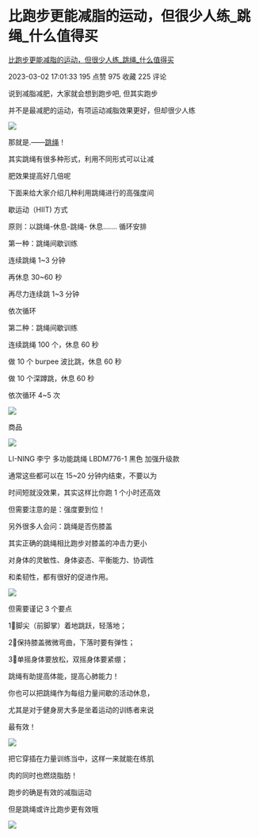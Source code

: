 # 比跑步更能减脂的运动，但很少人练_跳绳_什么值得买
[比跑步更能减脂的运动，但很少人练_跳绳_什么值得买](https://post.smzdm.com/p/akk85d59/) 

 2023-03-02 17:01:33 195 点赞 975 收藏 225 评论

说到减脂减肥，大家就会想到跑步吧, 但其实跑步

并不是最减肥的运动，有项运动减脂效果更好，但却很少人练

[![](https://am.zdmimg.com/202303/01/63fea818b99e86512.jpg_e1080.jpg)
](https://post.smzdm.com/p/akk85d59/pic_2/)

那就是.——[跳绳](https://www.smzdm.com/fenlei/tiaosheng/)！

其实跳绳有很多种形式，利用不同形式可以让减

肥效果提高好几倍呢

下面来给大家介绍几种利用跳绳进行的高强度间

歇运动（HIIT) 方式

原则：以跳绳-休息-跳绳- 休息….… 循环安排

第一种：跳绳间歇训练

连续跳绳 1~3 分钟

再休息 30~60 秒

再尽力连续跳 1~3 分钟

依次循环

第二种：跳绳间歇训练

连续跳绳 100 个，休息 60 秒

做 10 个 burpee 波比跳，休息 60 秒

做 10 个深蹲跳，休息 60 秒

依次循环 4~5 次

[![](https://qnam.smzdm.com/202303/01/63fea826d0d949961.jpg_e1080.jpg)
](https://post.smzdm.com/p/akk85d59/pic_3/)

商品

![](https://qny.smzdm.com/202105/17/60a224f0886cd9259.jpg_a200.jpg)

LI-NING 李宁 多功能跳绳 LBDM776-1 黑色 加强升级款

通常这些都可以在 15~20 分钟内结束，不要以为

时间短就没效果，其实这样比你跑 1 个小时还高效

但需要注意的是：强度要到位！

另外很多人会问：跳绳是否伤膝盖

其实正确的跳绳相比跑步对膝盖的冲击力更小

对身体的灵敏性、身体姿态、平衡能力、协调性

和柔韧性，都有很好的促进作用。

[![](https://am.zdmimg.com/202303/01/63fea831d9710547.jpg_e1080.jpg)
](https://post.smzdm.com/p/akk85d59/pic_4/)

但需要谨记 3 个要点

1⃣️脚尖（前脚掌）着地跳跃，轻落地；

2⃣️保持膝盖微微弯曲，下落时要有弹性；

3⃣️单摇身体要放松，双摇身体要紧绷；

跳绳有助提高体能，提高心肺能力！

你也可以把跳绳作为每组力量间歇的活动休息，

尤其是对于健身房大多是坐着运动的训练者来说

最有效！

[![](https://qnam.smzdm.com/202303/01/63fea889e7cdd1168.jpg_e1080.jpg)
](https://post.smzdm.com/p/akk85d59/pic_5/)

把它穿插在力量训练当中，这样一来就能在练肌

肉的同时也燃烧脂肪！

跑步的确是有效的减脂运动

但是跳绳或许比跑步更有效哦

![](https://res.smzdm.com/pc/pc_shequ/dist/img/the-end.png)
